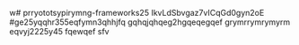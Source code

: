 w# prryototsypirymng-frameworks25
IkvLdSbvgaz7vICqGd0gyn2oE
#ge25yqqhr355eqfymn3qhhjfq
gqhqjqhqeg2hgqeqegqef
grymrrymrymyrm
eqvyj2225y45
fqewqef
sfv
